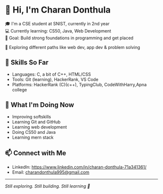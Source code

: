 # 👋 Hi, I'm Charan Donthula

🎓 I'm a CSE student at SNIST, currently in 2nd year  
💻 Currently learning: CS50, Java, Web Development  
🎯 Goal: Build strong foundations in programming and get placed 

🧭 Exploring different paths like web dev, app dev & problem solving

## 🔧 Skills So Far
- Languages: C, a bit of C++, HTML/CSS
- Tools: Git (learning), HackerRank, VS Code
- Platforms: HackerRank (C)(c++), TypingClub, CodeWithHarry,Apna college

## 🧠 What I'm Doing Now
- Improving softskills
- Learning Git and GitHub 
- Learning web development
- Doing CS50 and Java
- Learning mern stack

## 📫 Connect with Me
- LinkedIn: https://www.linkedin.com/in/charan-donthula-71a341361/
- Email: charandonthula995@gmail.com
---

*Still exploring. Still building. Still learning 🚀*
